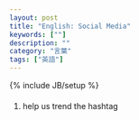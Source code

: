 ```yaml
---
layout: post
title: "English: Social Media"
keywords: [""]
description: ""
category: "言葉"
tags: ["英語"]
---
```

{% include JB/setup %}

####
1. help us trend the hashtag


